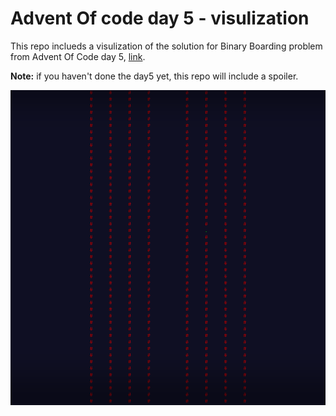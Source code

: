 # Advent Of code day 5 - visulization
This repo inclueds a visulization of the solution for Binary Boarding problem from Advent Of Code day 5, [link](https://adventofcode.com/2020/day/5).

**Note:**  if you haven't done the day5 yet, this repo will include a spoiler.

![demo](./screenshot/screenshot.png "demo")
